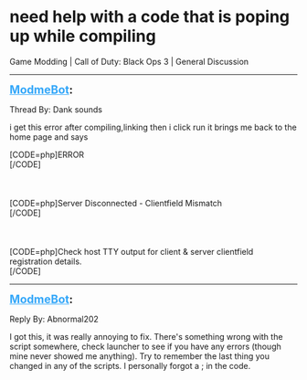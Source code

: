 # need help with a code that is poping up while compiling
Game Modding | Call of Duty: Black Ops 3 | General Discussion

---
<strong style="font-size: 1.4em;"><span style="text-decoration: underline;text-decoration-color: #34a7f9;"><span style="color:#34a7f9;">ModmeBot</span></span>:</strong>

<p>Thread By: Dank sounds<br /><p style="text-align:left;">i get this error after compiling,linking then i click run it brings me back to the home page and says </p><p style="text-align:left;"></p>[CODE=php]ERROR<br />[/CODE]<br /><br /><br /><br />[CODE=php]Server Disconnected - Clientfield Mismatch<br />[/CODE]<br /><br /><br /><br />[CODE=php]Check host TTY output for client &amp; server clientfield registration details.<br />[/CODE]</p>

---
<strong style="font-size: 1.4em;"><span style="text-decoration: underline;text-decoration-color: #34a7f9;"><span style="color:#34a7f9;">ModmeBot</span></span>:</strong>

<p>Reply By: Abnormal202<br /><p style="text-align:left;">I got this, it was really annoying to fix. There&#39;s something wrong with the script somewhere, check launcher to see if you have any errors (though mine never showed me anything). Try to remember the last thing you changed in any of the scripts. I personally forgot a ; in the code.</p></p>
